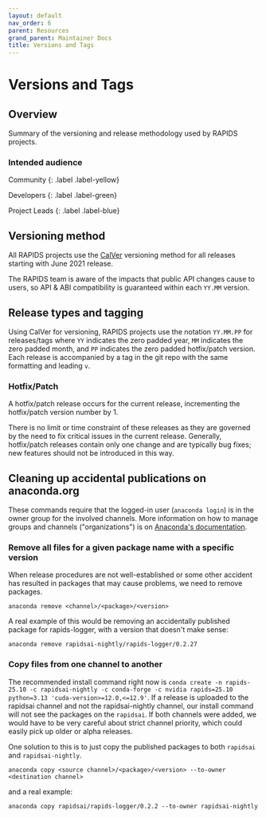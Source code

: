 ```yaml
---
layout: default
nav_order: 6
parent: Resources
grand_parent: Maintainer Docs
title: Versions and Tags
---
```


# Versions and Tags

## Overview

Summary of the versioning and release methodology used by RAPIDS projects.

### Intended audience

Community
{: .label .label-yellow}

Developers
{: .label .label-green}

Project Leads
{: .label .label-blue}

## Versioning method

All RAPIDS projects use the [CalVer](https://calver.org/) versioning method for all releases starting with June 2021 release.

The RAPIDS team is aware of the impacts that public API changes cause to users, so API & ABI compatibility is guaranteed within each `YY.MM` version.

## Release types and tagging

Using CalVer for versioning, RAPIDS projects use the notation `YY.MM.PP` for releases/tags where `YY` indicates the zero padded year, `MM` indicates the zero padded month, and `PP` indicates the zero padded hotfix/patch version. Each release is accompanied by a tag in the git repo with the same formatting and leading `v`.

### Hotfix/Patch

A hotfix/patch release occurs for the current release, incrementing the hotfix/patch version number by 1.

There is no limit or time constraint of these releases as they are governed by the need to fix critical issues in the current release. Generally, hotfix/patch releases contain only one change and are typically bug fixes; new features should not be introduced in this way.

## Cleaning up accidental publications on anaconda.org

These commands require that the logged-in user (`anaconda login`) is in the owner group for the involved channels. More information on how to manage groups and channels ("organizations") is on [Anaconda's documentation](https://www.anaconda.com/docs/tools/anaconda-org/user-guide/work-with-groups).

### Remove all files for a given package name with a specific version

When release procedures are not well-established or some other accident has resulted in packages that may cause problems, we need to remove packages.

`anaconda remove <channel>/<package>/<version>`

A real example of this would be removing an accidentally published package for rapids-logger, with a version that doesn't make sense:

`anaconda remove rapidsai-nightly/rapids-logger/0.2.27`

### Copy files from one channel to another

 The recommended install command right now is `conda create -n rapids-25.10 -c rapidsai-nightly -c conda-forge -c nvidia rapids=25.10 python=3.13 'cuda-version>=12.0,<=12.9'`. If a release is uploaded to the rapidsai channel and not the rapidsai-nightly channel, our install command will not see the packages on the `rapidsai`. If both channels were added, we would have to be very careful about strict channel priority, which could easily pick up older or alpha releases.

 One solution to this is to just copy the published packages to both `rapidsai` and `rapidsai-nightly`.

`anaconda copy <source channel>/<package>/<version> --to-owner <destination channel>`

and a real example:

`anaconda copy rapidsai/rapids-logger/0.2.2 --to-owner rapidsai-nightly`
